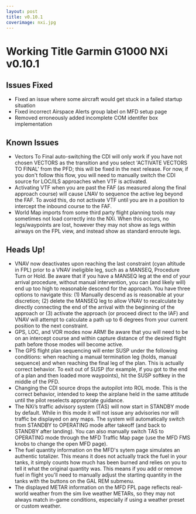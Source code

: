 ```yaml
---
layout: post
title: v0.10.1
coverimage: nxi.jpg
---
```

# Working Title Garmin G1000 NXi v0.10.1

## Issues Fixed

* Fixed an issue where some aircraft would get stuck in a failed startup situation
* Fixed incorrect Airspace Alerts group label on MFD setup page
* Removed erroneously added incomplete COM identifer box implementation

## Known Issues
* Vectors To Final auto-switching the CDI will only work if you have not chosen VECTORS as the transition and you select 'ACTIVATE VECTORS TO FINAL' from the PFD; this will be fixed in the next release. For now, if you don't follow this flow, you will need to manually switch the CDI source for LOC/ILS approaches when VTF is activated.
* Activating VTF when you are past the FAF (as measured along the final approach course) will cause LNAV to sequence the active leg beyond the FAF. To avoid this, do not activate VTF until you are in a position to intercept the inbound course to the FAF.
* World Map imports from some third party flight planning tools may sometimes not load correctly into the NXi. When this occurs, no legs/waypoints are lost, however they may not show as legs within airways on the FPL view, and instead show as standard enroute legs.

## Heads Up!
* VNAV now deactivates upon reaching the last constraint (cyan altitude in FPL) prior to a VNAV ineligible leg, such as a MANSEQ, Procedure Turn or Hold. Be aware that if you have a MANSEQ leg at the end of your arrival procedure, without manual intervention, you can (and likely will) end up too high to reasonable descend for the approach. You have three options to navigate this: (1) Manually descend as is reasonable at your discretion; (2) delete the MANSEQ leg to allow VNAV to recalculate by directly connecting the end of the arrival with the beginning of the approach or (3) activate the approach (or proceed direct to the IAF) and VNAV will attempt to calculate a path up to 6 degrees from your current position to the next constraint.
* GPS, LOC, and VOR modes now ARM! Be aware that you will need to be on an intercept course and within capture distance of the desired flight path before those modes will become active.
* The GPS flight plan sequencing will enter SUSP under the following conditions: when reaching a manual termination leg (holds, manual sequence) and when reaching the final leg of the plan. This is actually correct behavior. To exit out of SUSP (for example, if you got to the end of a plan and then loaded more waypoints), hit the SUSP softkey in the middle of the PFD.
* Changing the CDI source drops the autopilot into ROL mode. This is the correct behavior, intended to keep the airplane held in the same attitude until the pilot reselects appropriate guidance.
* The NXi’s traffic advisory system (TAS) will now start in STANDBY mode by default. While in this mode it will not issue any advisories nor will traffic be displayed on any maps. The system will automatically switch from STANDBY to OPERATING mode after takeoff (and back to STANDBY after landing). You can also manually switch TAS to OPERATING mode through the MFD Traffic Map page (use the MFD FMS knobs to change the open MFD page).
* The fuel quantity information on the MFD's sytem page simulates an authentic totalizer. This means it does not actually track the fuel in your tanks, it simply counts how much has been burned and relies on you to tell it what the original quantity was. This means if you add or remove fuel in flight you'll need to manually adjust the starting quantity in the tanks with the buttons on the GAL REM submenu.
* The displayed METAR information on the MFD FPL page reflects real-world weather from the sim live weather METARs, so they may not always match in-game conditions, especially if using a weather preset or custom weather.
